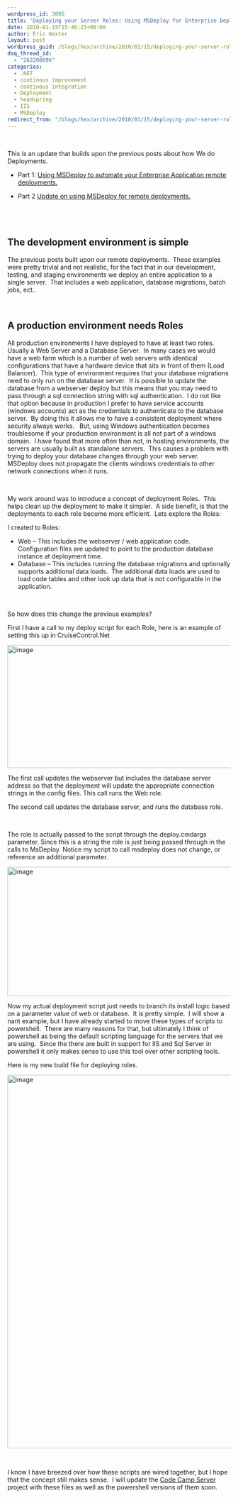 ```yaml
---
wordpress_id: 3005
title: 'Deploying your Server Roles: Using MSDeploy for Enterprise Deployments.'
date: 2010-01-15T15:46:23+00:00
author: Eric Hexter
layout: post
wordpress_guid: /blogs/hex/archive/2010/01/15/deploying-your-server-roles-using-msdeploy-for-enterprise-deployments.aspx
dsq_thread_id:
  - "262208896"
categories:
  - .NET
  - continous improvement
  - continous integration
  - Deployment
  - headspring
  - IIS
  - MSDeploy
redirect_from: "/blogs/hex/archive/2010/01/15/deploying-your-server-roles-using-msdeploy-for-enterprise-deployments.aspx/"
---
```

&#160;

This is an update that builds upon the previous posts about how We do Deployments.

  * Part 1: [Using MSDeploy to automate your Enterprise Application remote deployments.](https://lostechies.com/blogs/hex/archive/2009/11/06/using-msdeploy-to-automate-your-enterprise-application-remote-deployments.aspx)

  * Part 2 [Update on using MSDeploy for remote deployments.](https://lostechies.com/blogs/hex/archive/2009/12/29/update-on-using-msdeploy-for-remote-deployments.aspx)

## &#160;

## The development environment is simple

The previous posts built upon our remote deployments.&#160; These examples were pretty trivial and not realistic, for the fact that in our development, testing, and staging environments we deploy an entire application to a single server.&#160; That includes a web application, database migrations, batch jobs, ect..&#160; 

&#160;

## A production environment needs Roles 

All production environments I have deployed to have at least two roles.&#160; Usually a Web Server and a Database Server.&#160; In many cases we would have a web farm which is a number of web servers with identical configurations that have a hardware device that sits in front of them (Load Balancer).&#160; This type of environment requires that your database migrations need to only run on the database server.&#160; It is possible to update the database from a webserver deploy but this means that you may need to pass through a sql connection string with sql authentication.&#160; I do not like that option because in production I prefer to have service accounts (windows accounts) act as the credentials to authenticate to the database server.&#160; By doing this it allows me to have a consistent deployment where security always works.&#160;&#160; But, using Windows authentication becomes troublesome if your production environment is all not part of a windows domain.&#160; I have found that more often than not, in hosting environments, the servers are usually built as standalone servers.&#160; This causes a problem with trying to deploy your database changes through your web server.&#160; MSDeploy does not propagate the clients windows credentials to other network connections when it runs.&#160; 

&#160;

My work around was to introduce a concept of deployment Roles.&#160; This helps clean up the deployment to make it simpler.&#160; A side benefit, is that the deployments to each role become more efficient.&#160; Lets explore the Roles:

I created to Roles:

  * Web – This includes the webserver / web application code. Configuration files are updated to point to the production database instance at deployment time.
  * Database – This includes running the database migrations and optionally supports additional data loads.&#160; The additional data loads are used to load code tables and other look up data that is not configurable in the application.

&#160;

So how does this change the previous examples?

First I have a call to my deploy script for each Role, here is an example of setting this up in CruiseControl.Net

[<img style="border-bottom: 0px;border-left: 0px;border-top: 0px;border-right: 0px" border="0" alt="image" src="https://lostechies.com/content/erichexter/uploads/2011/03/image_thumb_58C210B8.png" width="1204" height="277" />](https://lostechies.com/content/erichexter/uploads/2011/03/image_071B9666.png) 

The first call updates the webserver but includes the database server address so that the deployment will update the appropriate connection strings in the config files. This call runs the Web role.

The second call updates the database server, and runs the database role.

&#160;

The role is actually passed to the script through the deploy.cmdargs parameter. Since this is a string the role is just being passed through in the calls to MsDeploy. Notice my script to call msdeploy does not change, or reference an additional parameter.

[<img style="border-bottom: 0px;border-left: 0px;border-top: 0px;border-right: 0px" border="0" alt="image" src="https://lostechies.com/content/erichexter/uploads/2011/03/image_thumb_25F20A44.png" width="1204" height="291" />](https://lostechies.com/content/erichexter/uploads/2011/03/image_0A4D7E4E.png) 

Now my actual deployment script just needs to branch its install logic based on a parameter value of web or database.&#160; It is pretty simple.&#160; I will show a nant example, but I have already started to move these types of scripts to powershell.&#160; There are many reasons for that, but ultimately I think of powershell as being the default scripting language for the servers that we are using.&#160; Since the there are built in support for IIS and Sql Server in powershell it only makes sense to use this tool over other scripting tools.

Here is my new build file for deploying roles.

[<img style="border-bottom: 0px;border-left: 0px;border-top: 0px;border-right: 0px" border="0" alt="image" src="https://lostechies.com/content/erichexter/uploads/2011/03/image_thumb_4F19A282.png" width="1204" height="842" />](https://lostechies.com/content/erichexter/uploads/2011/03/image_36F63827.png) 

&#160;</p> 

I know I have breezed over how these scripts are wired together, but I hope that the concept still makes sense.&#160; I will update the [Code Camp Server](http://codecampserver.org) project with these files as well as the powershell versions of them soon.